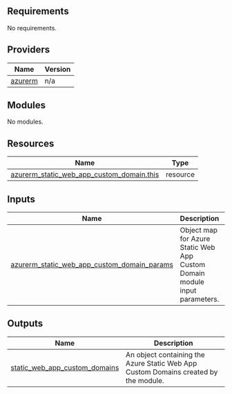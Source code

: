 <!-- BEGIN_TF_DOCS -->
<!-- markdown-table-prettify-ignore-start -->
## Requirements

No requirements.

## Providers

| Name | Version |
|------|---------|
| <a name="provider_azurerm"></a> [azurerm](#provider\_azurerm) | n/a |

## Modules

No modules.

## Resources

| Name | Type |
|------|------|
| [azurerm_static_web_app_custom_domain.this](https://registry.terraform.io/providers/hashicorp/azurerm/latest/docs/resources/static_web_app_custom_domain) | resource |

## Inputs

| Name | Description | Type | Default | Required |
|------|-------------|------|---------|:--------:|
| <a name="input_azurerm_static_web_app_custom_domain_params"></a> [azurerm\_static\_web\_app\_custom\_domain\_params](#input\_azurerm\_static\_web\_app\_custom\_domain\_params) | Object map for Azure Static Web App Custom Domain module input parameters. | <pre>map(object({<br>    domain_name       = string # Required<br>    static_web_app_id = string # Required<br>    validation_type   = string # Required<br>  }))</pre> | n/a | yes |

## Outputs

| Name | Description |
|------|-------------|
| <a name="output_static_web_app_custom_domains"></a> [static\_web\_app\_custom\_domains](#output\_static\_web\_app\_custom\_domains) | An object containing the Azure Static Web App Custom Domains created by the module. |
<!-- markdown-table-prettify-ignore-end -->

<!-- END_TF_DOCS -->